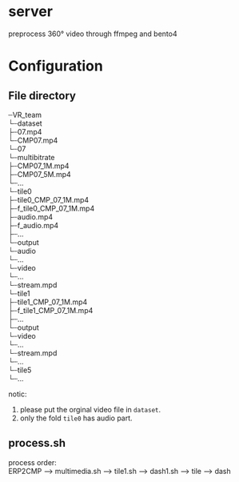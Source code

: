 # server
preprocess 360° video through ffmpeg and bento4

# Configuration
## File directory
┄VR_team  
└┄dataset    
 ├┄07.mp4  
 └┄CMP07.mp4  
└┄07  
 └┄multibitrate  
  ├┄CMP07_1M.mp4  
  ├┄CMP07_5M.mp4  
  └┄...  
 └┄tile0  
  ├┄tile0_CMP_07_1M.mp4  
  ├┄f_tile0_CMP_07_1M.mp4  
  ├┄audio.mp4  
  ├┄f_audio.mp4  
  ├┄...  
  └┄output  
   └┄audio  
    └┄...  
   └┄video  
    └┄...  
   └┄stream.mpd  
└┄tile1  
  ├┄tile1_CMP_07_1M.mp4  
  ├┄f_tile1_CMP_07_1M.mp4    
  ├┄...  
  └┄output  
   └┄video  
    └┄...  
   └┄stream.mpd      
└┄...  
└┄tile5  
 └┄...  

notic:  
1. please put the orginal video file in `dataset`.  
2. only the fold `tile0` has audio part.  

## process.sh
process order:  
ERP2CMP --> multimedia.sh --> tile1.sh --> dash1.sh --> tile --> dash

##

